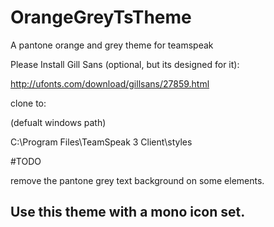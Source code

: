 # OrangeGreyTsTheme
A pantone orange and grey theme for teamspeak


Please Install Gill Sans (optional, but its designed for it):


http://ufonts.com/download/gillsans/27859.html


clone to:


(defualt windows path)

C:\Program Files\TeamSpeak 3 Client\styles


#TODO

remove the pantone grey text background on some elements.


## Use this theme with a mono icon set.
